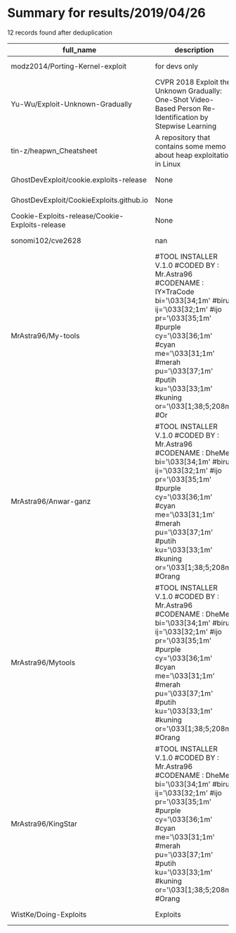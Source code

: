 
# Summary for results/2019/04/26
    
12 records found after deduplication

| full_name | description | html_url | matched_list | matched_count | pushed_at | size | stargazers_count | language | forks_count |
|-------------------------------------------------|--------------------------------------------------------------------------------------------------------------------------------------------------------------------------------------------------------------------------------------------------------------|--------------------------------------------------------------------|----------------|-----------------|---------------------------|--------|--------------------|------------|---------------|
| modz2014/Porting-Kernel-exploit | for devs only | https://github.com/modz2014/Porting-Kernel-exploit | ['exploit'] | 1 | 2019-04-26 15:56:18+00:00 | 28 | 7 | JavaScript | 2 |
| Yu-Wu/Exploit-Unknown-Gradually | CVPR 2018 Exploit the Unknown Gradually: One-Shot Video-Based Person Re-Identification by Stepwise Learning | https://github.com/Yu-Wu/Exploit-Unknown-Gradually | ['exploit'] | 1 | 2019-04-26 03:14:56+00:00 | 5518 | 119 | Python | 37 |
| tin-z/heapwn_Cheatsheet | A repository that contains some memo about heap exploitation in Linux | https://github.com/tin-z/heapwn_Cheatsheet | ['exploit'] | 1 | 2019-04-26 16:09:12+00:00 | 4 | 4 | | 0 |
| GhostDevExploit/cookie.exploits-release | None | https://github.com/GhostDevExploit/cookie.exploits-release | ['exploit'] | 1 | 2019-04-26 05:42:39+00:00 | 1 | 0 | HTML | 0 |
| GhostDevExploit/CookieExploits.github.io | None | https://github.com/GhostDevExploit/CookieExploits.github.io | ['exploit'] | 1 | 2019-04-26 05:55:16+00:00 | 1 | 0 | HTML | 0 |
| Cookie-Exploits-release/Cookie-Exploits-release | None | https://github.com/Cookie-Exploits-release/Cookie-Exploits-release | ['exploit'] | 1 | 2019-04-26 06:08:43+00:00 | 1 | 0 | HTML | 0 |
| sonomi102/cve2628 | nan | https://github.com/sonomi102/cve2628 | ['cve-2'] | 1 | 2019-04-26 08:47:00+00:00 | 2 | 0 | PowerShell | 0 |
| MrAstra96/My-tools | #TOOL INSTALLER V.1.0 #CODED BY : Mr.Astra96 #CODENAME : IY×TraCode bi='\033[34;1m' #biru ij='\033[32;1m' #ijo pr='\033[35;1m' #purple cy='\033[36;1m' #cyan me='\033[31;1m' #merah pu='\033[37;1m' #putih ku='\033[33;1m' #kuning or='\033[1;38;5;208m' #Or | https://github.com/MrAstra96/My-tools | ['exploit'] | 1 | 2019-04-26 15:58:54+00:00 | 4 | 1 | | 2 |
| MrAstra96/Anwar-ganz | #TOOL INSTALLER V.1.0 #CODED BY : Mr.Astra96 #CODENAME : DheMell bi='\033[34;1m' #biru ij='\033[32;1m' #ijo pr='\033[35;1m' #purple cy='\033[36;1m' #cyan me='\033[31;1m' #merah pu='\033[37;1m' #putih ku='\033[33;1m' #kuning or='\033[1;38;5;208m' #Orang | https://github.com/MrAstra96/Anwar-ganz | ['exploit'] | 1 | 2019-04-26 16:52:22+00:00 | 11 | 0 | | 1 |
| MrAstra96/Mytools | #TOOL INSTALLER V.1.0 #CODED BY : Mr.Astra96 #CODENAME : DheMell bi='\033[34;1m' #biru ij='\033[32;1m' #ijo pr='\033[35;1m' #purple cy='\033[36;1m' #cyan me='\033[31;1m' #merah pu='\033[37;1m' #putih ku='\033[33;1m' #kuning or='\033[1;38;5;208m' #Orang | https://github.com/MrAstra96/Mytools | ['exploit'] | 1 | 2019-04-26 17:13:13+00:00 | 19 | 12 | | 6 |
| MrAstra96/KingStar | #TOOL INSTALLER V.1.0 #CODED BY : Mr.Astra96 #CODENAME : DheMell bi='\033[34;1m' #biru ij='\033[32;1m' #ijo pr='\033[35;1m' #purple cy='\033[36;1m' #cyan me='\033[31;1m' #merah pu='\033[37;1m' #putih ku='\033[33;1m' #kuning or='\033[1;38;5;208m' #Orang | https://github.com/MrAstra96/KingStar | ['exploit'] | 1 | 2019-04-26 17:32:31+00:00 | 5 | 2 | | 2 |
| WistKe/Doing-Exploits | Exploits | https://github.com/WistKe/Doing-Exploits | ['exploit'] | 1 | 2019-04-26 21:55:16+00:00 | 30 | 0 | | 0 |
